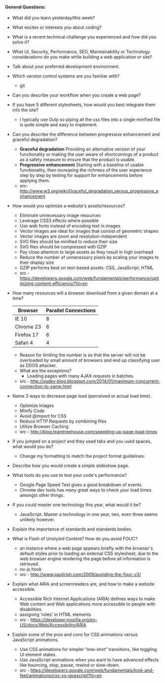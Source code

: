 #### General Questions:

* What did you learn yesterday/this week?
* What excites or interests you about coding?
* What is a recent technical challenge you experienced and how did you solve it?
* What UI, Security, Performance, SEO, Maintainability or Technology considerations do you make while building a web application or site?
* Talk about your preferred development environment.
* Which version control systems are you familiar with?
  - git
* Can you describe your workflow when you create a web page?
* If you have 5 different stylesheets, how would you best integrate them into the site?
  - I typically use Gulp so piping all the css files into a single minified file is quite simple and easy to implement. 
* Can you describe the difference between progressive enhancement and graceful degradation?
  - **Graceful degradation** Providing an alternative version of your functionality or making the user aware of shortcomings of a product as a safety measure to ensure that the product is usable. 
  - **Progressive enhancement** Starting with a baseline of usable functionality, then increasing the richness of the user experience step by step by testing for support for enhancements before applying them. 
  - src- http://www.w3.org/wiki/Graceful_degradation_versus_progressive_enhancement
* How would you optimize a website's assets/resources?
  - Eliminate unnecessary image resources
  - Leverage CSS3 effects where possible
  - Use web fonts instead of encoding text in images
  - Vector images are ideal for images that consist of geometric shapes
  - Vector images are zoom and resolution-independent
  - SVG files should be minified to reduce their size
  - SVG files should be compressed with GZIP
  - Pay close attention to large assets as they result in high overhead
  - Reduce the number of unnecessary pixels by scaling your images to their display size
  - GZIP performs best on text-based assets: CSS, JavaScript, HTML
  - src - https://developers.google.com/web/fundamentals/performance/optimizing-content-efficiency/?hl=en
* How many resources will a browser download from a given domain at a time?

  | Browser | Parallel Connections |
  | ------- | --------------------- |
  | IE 10 | 8 |
  | Chrome 23 | 6 |
  | Firefox 17 | 6 |
  | Safari 4 | 4 |
  
  - Reason for limiting the number is so that the server will not be overloaded by small amount of browsers and end up classifying user as DDOS attacker.
  
  * What are the exceptions?
    - Loading pages with many AJAX requests in batches. 
  * src - http://sgdev-blog.blogspot.com/2014/01/maximum-concurrent-connection-to-same.html
* Name 3 ways to decrease page load (perceived or actual load time).
  - Optimize Images
  - Minify Code
  - Avoid @import for CSS
  - Reduce HTTP Requests by combining files
  - Utilize Browser Caching
  - src - http://blog.teamtreehouse.com/speeding-up-page-load-times
* If you jumped on a project and they used tabs and you used spaces, what would you do?
  - Change my formatting to match the project format guidelines.
* Describe how you would create a simple slideshow page.
* What tools do you use to test your code's performance?
  - Google Page Speed Test gives a good breakdown of events.
  - Chrome dev tools has many great ways to check your load times amongst other things.
* If you could master one technology this year, what would it be?
  - JavaScript. Master a technology in one year, two, even three seems unlikely however.
* Explain the importance of standards and standards bodies.
* What is Flash of Unstyled Content? How do you avoid FOUC?
  - an instance where a web page appears briefly with the browser's default styles prior to loading an external CSS stylesheet, due to the web browser engine rendering the page before all information is retrieved.
  - no-js hook
  - src - http://www.paulirish.com/2009/avoiding-the-fouc-v3/
* Explain what ARIA and screenreaders are, and how to make a website accessible.
  - Accessible Rich Internet Applications (ARIA) defines ways to make Web content and Web applications more accessible to people with disabilities.
  - assigning 'roles' in HTML elements
  - src - https://developer.mozilla.org/en-US/docs/Web/Accessibility/ARIA
* Explain some of the pros and cons for CSS animations versus JavaScript animations.
  - Use CSS animations for simpler “one-shot” transitions, like toggling UI element states.
  - Use JavaScript animations when you want to have advanced effects like bouncing, stop, pause, rewind or slow-down.
  - src - https://developers.google.com/web/fundamentals/look-and-feel/animations/css-vs-javascript?hl=en
